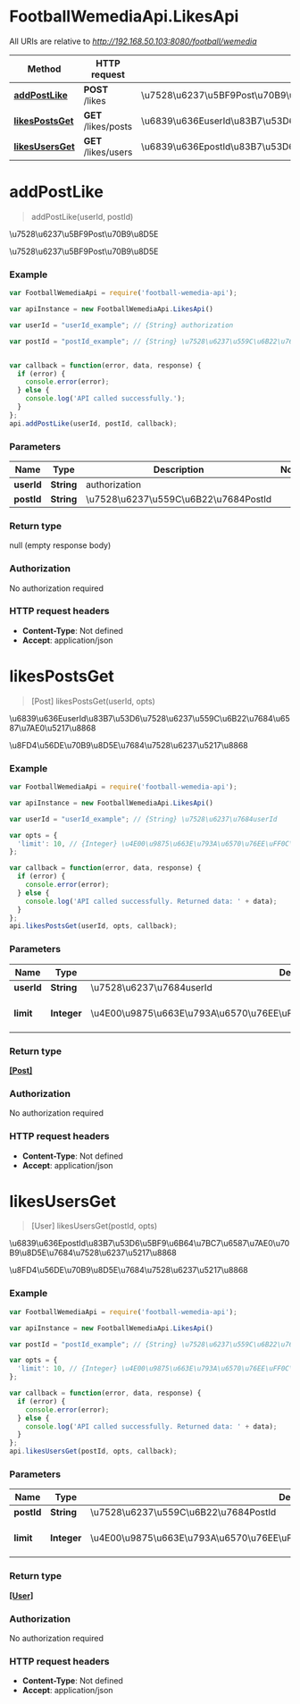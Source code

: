 # FootballWemediaApi.LikesApi

All URIs are relative to *http://192.168.50.103:8080/football/wemedia*

Method | HTTP request | Description
------------- | ------------- | -------------
[**addPostLike**](LikesApi.md#addPostLike) | **POST** /likes | \u7528\u6237\u5BF9Post\u70B9\u8D5E
[**likesPostsGet**](LikesApi.md#likesPostsGet) | **GET** /likes/posts | \u6839\u636EuserId\u83B7\u53D6\u7528\u6237\u559C\u6B22\u7684\u6587\u7AE0\u5217\u8868
[**likesUsersGet**](LikesApi.md#likesUsersGet) | **GET** /likes/users | \u6839\u636EpostId\u83B7\u53D6\u5BF9\u6B64\u7BC7\u6587\u7AE0\u70B9\u8D5E\u7684\u7528\u6237\u5217\u8868


<a name="addPostLike"></a>
# **addPostLike**
> addPostLike(userId, postId)

\u7528\u6237\u5BF9Post\u70B9\u8D5E

\u7528\u6237\u5BF9Post\u70B9\u8D5E

### Example
```javascript
var FootballWemediaApi = require('football-wemedia-api');

var apiInstance = new FootballWemediaApi.LikesApi()

var userId = "userId_example"; // {String} authorization

var postId = "postId_example"; // {String} \u7528\u6237\u559C\u6B22\u7684PostId


var callback = function(error, data, response) {
  if (error) {
    console.error(error);
  } else {
    console.log('API called successfully.');
  }
};
api.addPostLike(userId, postId, callback);
```

### Parameters

Name | Type | Description  | Notes
------------- | ------------- | ------------- | -------------
 **userId** | **String**| authorization | 
 **postId** | **String**| \u7528\u6237\u559C\u6B22\u7684PostId | 

### Return type

null (empty response body)

### Authorization

No authorization required

### HTTP request headers

 - **Content-Type**: Not defined
 - **Accept**: application/json

<a name="likesPostsGet"></a>
# **likesPostsGet**
> [Post] likesPostsGet(userId, opts)

\u6839\u636EuserId\u83B7\u53D6\u7528\u6237\u559C\u6B22\u7684\u6587\u7AE0\u5217\u8868

\u8FD4\u56DE\u70B9\u8D5E\u7684\u7528\u6237\u5217\u8868

### Example
```javascript
var FootballWemediaApi = require('football-wemedia-api');

var apiInstance = new FootballWemediaApi.LikesApi()

var userId = "userId_example"; // {String} \u7528\u6237\u7684userId

var opts = { 
  'limit': 10, // {Integer} \u4E00\u9875\u663E\u793A\u6570\u76EE\uFF0C\u5982\u679C\u4E0D\u4F20\u9ED8\u8BA4=10
};

var callback = function(error, data, response) {
  if (error) {
    console.error(error);
  } else {
    console.log('API called successfully. Returned data: ' + data);
  }
};
api.likesPostsGet(userId, opts, callback);
```

### Parameters

Name | Type | Description  | Notes
------------- | ------------- | ------------- | -------------
 **userId** | **String**| \u7528\u6237\u7684userId | 
 **limit** | **Integer**| \u4E00\u9875\u663E\u793A\u6570\u76EE\uFF0C\u5982\u679C\u4E0D\u4F20\u9ED8\u8BA4&#x3D;10 | [optional] [default to 10]

### Return type

[**[Post]**](Post.md)

### Authorization

No authorization required

### HTTP request headers

 - **Content-Type**: Not defined
 - **Accept**: application/json

<a name="likesUsersGet"></a>
# **likesUsersGet**
> [User] likesUsersGet(postId, opts)

\u6839\u636EpostId\u83B7\u53D6\u5BF9\u6B64\u7BC7\u6587\u7AE0\u70B9\u8D5E\u7684\u7528\u6237\u5217\u8868

\u8FD4\u56DE\u70B9\u8D5E\u7684\u7528\u6237\u5217\u8868

### Example
```javascript
var FootballWemediaApi = require('football-wemedia-api');

var apiInstance = new FootballWemediaApi.LikesApi()

var postId = "postId_example"; // {String} \u7528\u6237\u559C\u6B22\u7684PostId

var opts = { 
  'limit': 10, // {Integer} \u4E00\u9875\u663E\u793A\u6570\u76EE\uFF0C\u5982\u679C\u4E0D\u4F20\u9ED8\u8BA4=10
};

var callback = function(error, data, response) {
  if (error) {
    console.error(error);
  } else {
    console.log('API called successfully. Returned data: ' + data);
  }
};
api.likesUsersGet(postId, opts, callback);
```

### Parameters

Name | Type | Description  | Notes
------------- | ------------- | ------------- | -------------
 **postId** | **String**| \u7528\u6237\u559C\u6B22\u7684PostId | 
 **limit** | **Integer**| \u4E00\u9875\u663E\u793A\u6570\u76EE\uFF0C\u5982\u679C\u4E0D\u4F20\u9ED8\u8BA4&#x3D;10 | [optional] [default to 10]

### Return type

[**[User]**](User.md)

### Authorization

No authorization required

### HTTP request headers

 - **Content-Type**: Not defined
 - **Accept**: application/json

